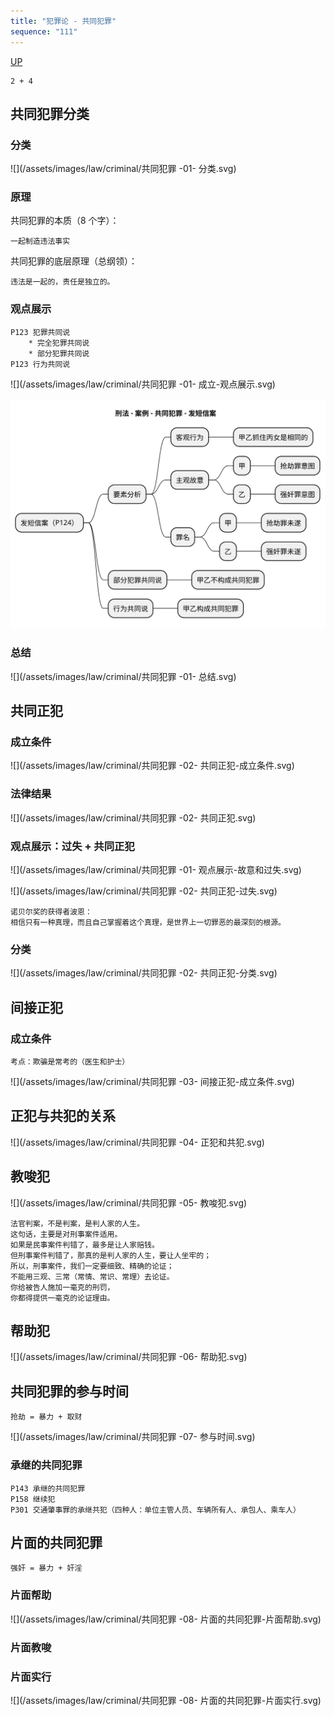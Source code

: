 ```yaml
---
title: "犯罪论 - 共同犯罪"
sequence: "111"
---
```


[UP](/law/criminal-law-index.html)


```text
2 + 4
```

## 共同犯罪分类

### 分类

![](/assets/images/law/criminal/共同犯罪 -01- 分类.svg)

### 原理

共同犯罪的本质（8 个字）：

```text
一起制造违法事实
```

共同犯罪的底层原理（总纲领）：

```text
违法是一起的，责任是独立的。
```

### 观点展示

```text
P123 犯罪共同说
    * 完全犯罪共同说
    * 部分犯罪共同说
P123 行为共同说
```

![](/assets/images/law/criminal/共同犯罪 -01- 成立-观点展示.svg)

![](/assets/images/law/criminal/刑法-案例-发短信案.svg)

### 总结

![](/assets/images/law/criminal/共同犯罪 -01- 总结.svg)

## 共同正犯

### 成立条件

![](/assets/images/law/criminal/共同犯罪 -02- 共同正犯-成立条件.svg)

### 法律结果

![](/assets/images/law/criminal/共同犯罪 -02- 共同正犯.svg)

### 观点展示：过失 + 共同正犯

![](/assets/images/law/criminal/共同犯罪 -01- 观点展示-故意和过失.svg)

![](/assets/images/law/criminal/共同犯罪 -02- 共同正犯-过失.svg)

```text
诺贝尔奖的获得者波恩：
相信只有一种真理，而且自己掌握着这个真理，是世界上一切罪恶的最深刻的根源。
```

### 分类

![](/assets/images/law/criminal/共同犯罪 -02- 共同正犯-分类.svg)

## 间接正犯

### 成立条件

```text
考点：欺骗是常考的（医生和护士）
```

![](/assets/images/law/criminal/共同犯罪 -03- 间接正犯-成立条件.svg)

## 正犯与共犯的关系

![](/assets/images/law/criminal/共同犯罪 -04- 正犯和共犯.svg)

## 教唆犯

![](/assets/images/law/criminal/共同犯罪 -05- 教唆犯.svg)

```text
法官判案，不是判案，是判人家的人生。
这句话，主要是对刑事案件适用。
如果是民事案件判错了，最多是让人家赔钱。
但刑事案件判错了，那真的是判人家的人生，要让人坐牢的；
所以，刑事案件，我们一定要细致、精确的论证；
不能用三观、三常（常情、常识、常理）去论证。
你给被告人施加一毫克的刑罚，
你都得提供一毫克的论证理由。
```

## 帮助犯

![](/assets/images/law/criminal/共同犯罪 -06- 帮助犯.svg)

## 共同犯罪的参与时间

```text
抢劫 = 暴力 + 取财
```

![](/assets/images/law/criminal/共同犯罪 -07- 参与时间.svg)

### 承继的共同犯罪

```text
P143 承继的共同犯罪
P158 继续犯
P301 交通肇事罪的承继共犯（四种人：单位主管人员、车辆所有人、承包人、乘车人）
```

## 片面的共同犯罪

```text
强奸 = 暴力 + 奸淫
```

### 片面帮助

![](/assets/images/law/criminal/共同犯罪 -08- 片面的共同犯罪-片面帮助.svg)

### 片面教唆

### 片面实行

![](/assets/images/law/criminal/共同犯罪 -08- 片面的共同犯罪-片面实行.svg)
